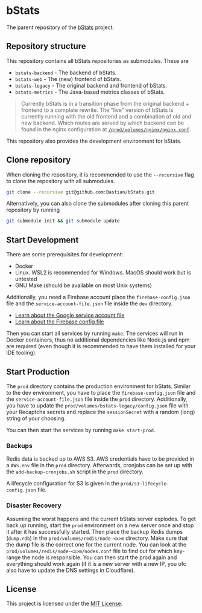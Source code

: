 # bStats

The parent repository of the [bStats] project.

## Repository structure

This repository contains all bStats repositories as submodules. These are

- `bstats-backend` - The backend of bStats.
- `bstats-web` - The (new) frontend of bStats.
- `bstats-legacy` - The original backend and frontend of bStats.
- `bstats-metrics` - The Java-based metrics classes of bStats.

> Currently bStats is in a transition phase from the original backend + frontend
> to a complete rewrite. The "live" version of bStats is currently running with
> the old frontend and a combination of old and new backend. Which routes are
> served by which backend can be found in the nginx configuration at
> [`/prod/volumes/nginx/nginx.conf`](/prod/volumes/nginx/nginx.conf).

This repository also provides the development environment for bStats.

## Clone repository

When cloning the repository, it is recommended to use the `--recursive`
flag to clone the repository with all submodules.

```bash
git clone --recursive git@github.com:Bastian/bStats.git
```

Alternatively, you can also clone the submodules after cloning this parent
repository by running

```bash
git submodule init && git submodule update
```

## Start Development

There are some prerequisites for development:

- Docker
- Linux. WSL2 is recommended for Windows. MacOS should work but is untested
- GNU Make (should be available on most Unix systems)

Additionally, you need a Firebase account place the `firebase-config.json` file
and the `service-account-file.json` file inside the `dev` directory.

- [Learn about the Google service account file]
- [Learn about the Firebase config file]

Then you can start all services by running `make`. The services will run in
Docker containers, thus no additional dependencies like Node.js and npm are
required (even though it is recommended to have them installed for your IDE
tooling).

## Start Production

The `prod` directory contains the production environment for bStats. Similar to
the dev environment, you have to place the `firebase-config.json` file and the
`service-account-file.json` file inside the `prod` directory.
Additionally, you have to update the `prod/volumes/bstats-legacy/config.json`
file with your Recaptcha secrets and replace the `sessionSecret` with a random
(long) string of your choosing.

You can then start the services by running `make start-prod`.

### Backups

Redis data is backed up to AWS S3. AWS credentials have to be provided in a
`AWS.env` file in the `prod` directory. Afterwards, cronjobs can be set up with
the `add-backup-cronjobs.sh` script in the `prod` directory.

A lifecycle configuration for S3 is given in the
`prod/s3-lifecycle-config.json` file.

### Disaster Recovery

Assuming the worst happens and the current bStats server explodes. To get back
up running, start the `prod` environment on a new server once and stop it after
it has successfully started. Then place the backup Redis dumps (`dump.rdb`) in
the `prod/volumes/redis/node-<x>m` directory. Make sure that the dump file is
the correct one for the current node. You can look at the
`prod/volumes/redis/node-<x>m/nodes.conf` file to find out for which key-range
the node is responsible.
You can then start the prod again and everything should work again (if it is a
new server with a new IP, you ofc also have to update the DNS settings in
Cloudflare).

## License

This project is licensed under the [MIT License](/LICENSE).

[bstats]: https://bStats.org
[learn about the google service account file]: https://cloud.google.com/docs/authentication/getting-started
[learn about the firebase config file]: https://firebase.google.com/docs/web/setup?authuser=0#config-object
